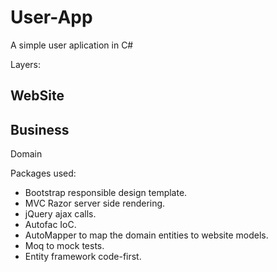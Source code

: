 # User-App
A simple user aplication in C#

Layers:

WebSite
-----
Business
-----
Domain

Packages used:
- Bootstrap responsible design template.
- MVC Razor server side rendering.
- jQuery ajax calls.
- Autofac IoC.
- AutoMapper to map the domain entities to website models.
- Moq to mock tests.
- Entity framework code-first.
